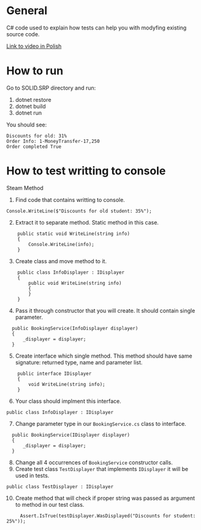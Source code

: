 # General 
C# code used to explain how tests can help you with modyfing existing source code. 

[Link to video in Polish](https://youtu.be/Bh1RrlMu-OE)

# How to run

Go to SOLID.SRP directory and run: 

1. dotnet restore
2. dotnet build
3. dotnet run

You should see:

```
Discounts for old: 31%
Order Info: 1-MoneyTransfer-17,250
Order completed True
```

# How to test writting to console

Steam Method

1. Find code that contains writting to console.
```
Console.WriteLine($"Discounts for old student: 35%"); 
```
2. Extract it to separate method. Static method in this case.
```
    public static void WriteLine(string info)
    {
        Console.WriteLine(info);
    }
```
3. Create class and move method to it. 
```
    public class InfoDisplayer : IDisplayer
    {
        public void WriteLine(string info)
        {
        }
    }
```
4. Pass it through constructor that you will create. It should contain single parameter. 
  ```
    public BookingService(InfoDisplayer displayer)
    {
        _displayer = displayer;
    }
  ```  
5. Create interface which single method. This method should have same signature: returned type, name and parameter list. 
```
    public interface IDisplayer
    {
        void WriteLine(string info);
    }
```    
6. Your class should implment this interface.
```
public class InfoDisplayer : IDisplayer
```
7. Change parameter type in our `BookingService.cs` class to interface. 
  ```
    public BookingService(IDisplayer displayer)
    {
        _displayer = displayer;
    }
  ```  
8. Change all 4 occurrences of `BookingService` constructor calls. 
9. Create test class `TestDisplayer` that implements `IDisplayer` it will be used in tests.
```
public class TestDisplayer : IDisplayer
```
10. Create method that will check if proper string was passed as argument to method in our test class. 
```
     Assert.IsTrue(testDisplayer.WasDisplayed("Discounts for student: 25%"));
```



